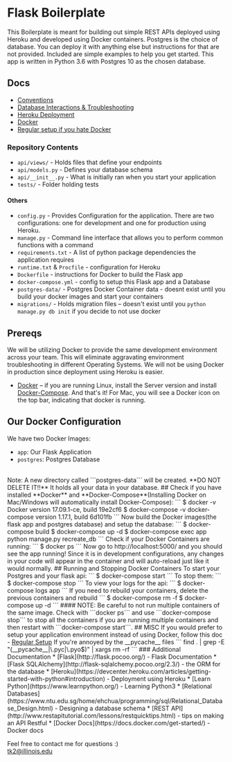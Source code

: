 # Flask Boilerplate 
This Boilerplate is meant for building out simple REST APIs deployed using Heroku and developed using Docker containers. Postgres is the choice of database. You can deploy it with anything else but instructions for that are not provided. Included are simple examples to help you get started. This app is written in Python 3.6 with Postgres 10 as the chosen database.<br>

## Docs
- <a href='./docs/conventions.md'>Conventions</a>
- <a href='./docs/databases.md'>Database Interactions & Troubleshooting</a>
- <a href='./docs/heroku.md'>Heroku Deployment</a>
- <a href='./docs/docker.md'>Docker</a>
- <a href='./docs/regular-setup.md'>Regular setup if you hate Docker</a>

### Repository Contents
* ```api/views/``` - Holds files that define your endpoints
* ```api/models.py``` - Defines your database schema
* ```api/__init__.py``` - What is initially ran when you start your application
* ```tests/``` - Folder holding tests
#### Others
* ```config.py``` - Provides Configuration for the application. There are two configurations: one for development and one for production using Heroku. 
* ```manage.py``` - Command line interface that allows you to perform common functions with a command
* ```requirements.txt``` - A list of python package dependencies the application requires
* ```runtime.txt``` & ```Procfile``` - configuration for Heroku
* ```Dockerfile``` - instructions for Docker to build the Flask app
* ```docker-compose.yml``` - config to setup this Flask app and a Database
* ```postgres-data/``` - Postgres Docker Container data - doesnt exist until you build your docker images and start your containers
* ```migrations/``` - Holds migration files – doesn't exist until you ```python manage.py db init``` if you decide to not use docker

## Prereqs
We will be utilizing Docker to provide the same development environment across your team. This will eliminate aggravating environment troubleshooting in different Operating Systems. We will not be using Docker in production since deployment using Heroku is easier.
- [Docker](https://docs.docker.com/engine/installation/#time-based-release-schedule) – if you are running Linux, install the Server version and install [Docker-Compose](https://docs.docker.com/compose/install/#install-compose).
And that's it! For Mac, you will see a Docker icon on the top bar, indicating that docker is running.
## Our Docker Configuration
We have two Docker Images: 
- ```app```: Our Flask Application
- ```postgres```: Postgres Database<br>
<br>
Note: A new directory called ```postgres-data``` will be created. **DO NOT DELETE IT!!** It holds all your data in your database.
## 
Check if you have installed **Docker** and **Docker-Compose**(Installing Docker on Mac/Windows will automatically install Docker-Compose):
```
$ docker -v
Docker version 17.09.1-ce, build 19e2cf6
$ docker-compose -v
docker-compose version 1.17.1, build 6d101fb
```
Now build the Docker images(the flask app and postgres database) and setup the database:
```
$ docker-compose build
$ docker-compose up -d
$ docker-compose exec app python manage.py recreate_db
```
Check if your Docker Containers are running:
```
$ docker ps
```
Now go to http://localhost:5000/ and you should see the app running! Since it is in development configurations, any changes in your code will appear in the container and will auto-reload just like it would normally. 
## Running and Stopping Docker Containers
To start your Postgres and your flask api:
```
$ docker-compose start
```
To stop them:
``` 
$ docker-compose stop
```
To view your logs for the api:
```
$ docker-compose logs app
```
If you need to rebuild your containers, delete the previous containers and rebuild
```
$ docker-compose rm -f
$ docker-compose up -d
```
#### NOTE: Be careful to not run multiple containers of the same image. Check with ```docker ps``` and use ```docker-compose stop``` to stop all the containers if you are running multiple containers and then restart with ```docker-compose start```. 
## MISC
If you would prefer to setup your application environment instead of using Docker, follow this doc - <a href='./docs/regular-setup.md'>Regular Setup</a>
If you're annoyed by the __pycache__ files 
```
find . | grep -E "(__pycache__|\.pyc|\.pyo$)" | xargs rm -rf
```
### Additional Documentation
* [Flask](http://flask.pocoo.org/) - Flask Documentation 
* [Flask SQLAlchemy](http://flask-sqlalchemy.pocoo.org/2.3/) - the ORM for the database
* [Heroku](https://devcenter.heroku.com/articles/getting-started-with-python#introduction) - Deployment using Heroku
* [Learn Python](https://www.learnpython.org/) - Learning Python3
* [Relational Databases](https://www.ntu.edu.sg/home/ehchua/programming/sql/Relational_Database_Design.html) - Designing a database schema
* [REST API](http://www.restapitutorial.com/lessons/restquicktips.html) - tips on making an API Restful
* [Docker Docs](https://docs.docker.com/get-started/) - Docker docs

Feel free to contact me for questions :) <br>
tk2@illinois.edu
